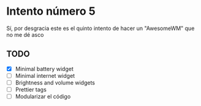 # Intento número 5
Sí, por desgracia este es el quinto intento de hacer un "AwesomeWM" que no me dé asco

## TODO
+ [x] Minimal battery widget
+ [ ] Minimal internet widget
+ [ ] Brightness and volume widgets
+ [ ] Prettier tags
+ [ ] Modularizar el código 
